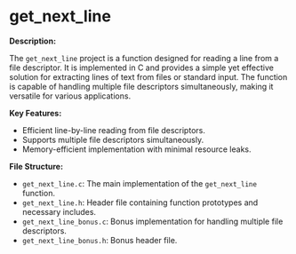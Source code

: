 # get_next_line

**Description:**

The `get_next_line` project is a function designed for reading a line from a file descriptor. It is implemented in C and provides a simple yet effective solution for extracting lines of text from files or standard input. The function is capable of handling multiple file descriptors simultaneously, making it versatile for various applications.

**Key Features:**
- Efficient line-by-line reading from file descriptors.
- Supports multiple file descriptors simultaneously.
- Memory-efficient implementation with minimal resource leaks.

**File Structure:**
- `get_next_line.c`: The main implementation of the `get_next_line` function.
- `get_next_line.h`: Header file containing function prototypes and necessary includes.
- `get_next_line_bonus.c`: Bonus implementation for handling multiple file descriptors.
- `get_next_line_bonus.h`: Bonus header file.
